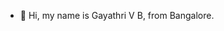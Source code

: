 - 👋 Hi, my name is Gayathri V B, from Bangalore.

<!---
gayethri0814/gayethri0814 is a ✨ special ✨ repository because its `README.md` (this file) appears on your GitHub profile.
You can click the Preview link to take a look at your changes.
--->
